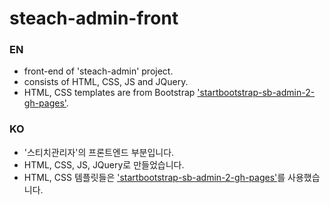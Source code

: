 # steach-admin-front

### EN
* front-end of 'steach-admin' project.
* consists of HTML, CSS, JS and JQuery.
* HTML, CSS templates are from Bootstrap ['startbootstrap-sb-admin-2-gh-pages'](https://startbootstrap.com/template-overviews/sb-admin-2/).

### KO
* '스티치관리자'의 프론트엔드 부분입니다.
* HTML, CSS, JS, JQuery로 만들었습니다.
* HTML, CSS 템플릿들은 ['startbootstrap-sb-admin-2-gh-pages'](https://startbootstrap.com/template-overviews/sb-admin-2/)를 사용했습니다.
